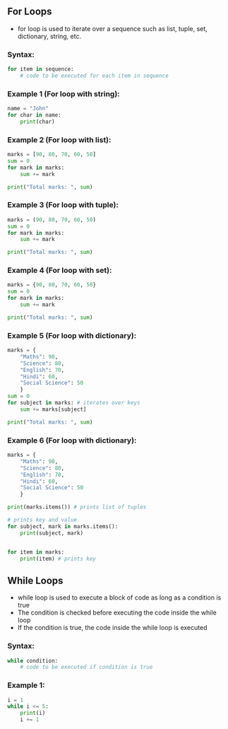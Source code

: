 
## For Loops
- for loop is used to iterate over a sequence such as list, tuple, set, dictionary, string, etc.

### Syntax:
```python
for item in sequence:
    # code to be executed for each item in sequence
```


### Example 1 (For loop with string):
```python
name = "John"
for char in name:
    print(char)
```

### Example 2 (For loop with list):
```python
marks = [90, 80, 70, 60, 50]
sum = 0
for mark in marks:
    sum += mark

print("Total marks: ", sum)
```

### Example 3 (For loop with tuple):
```python
marks = (90, 80, 70, 60, 50)
sum = 0
for mark in marks:
    sum += mark

print("Total marks: ", sum)
```

### Example 4 (For loop with set):
```python
marks = {90, 80, 70, 60, 50}
sum = 0
for mark in marks:
    sum += mark

print("Total marks: ", sum)
```

### Example 5 (For loop with dictionary):
```python
marks = {
    "Maths": 90,
    "Science": 80,
    "English": 70,
    "Hindi": 60,
    "Social Science": 50
    }
sum = 0
for subject in marks: # iterates over keys
    sum += marks[subject]

print("Total marks: ", sum)
```

### Example 6 (For loop with dictionary):
```python
marks = {
    "Maths": 90,
    "Science": 80,
    "English": 70,
    "Hindi": 60,
    "Social Science": 50
    }

print(marks.items()) # prints list of tuples

# prints key and value
for subject, mark in marks.items():
    print(subject, mark)


for item in marks:
    print(item) # prints key
```


## While Loops
- while loop is used to execute a block of code as long as a condition is true
- The condition is checked before executing the code inside the while loop
- If the condition is true, the code inside the while loop is executed

### Syntax:
```python
while condition:
    # code to be executed if condition is true
```


### Example 1:
```python
i = 1
while i <= 5:
    print(i)
    i += 1
```